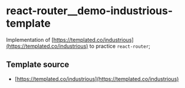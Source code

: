 # react-router\_\_demo-industrious-template

Implementation of [https://templated.co/industrious](https://templated.co/industrious) to practice `react-router`;

## Template source

- [https://templated.co/industrious](https://templated.co/industrious)
